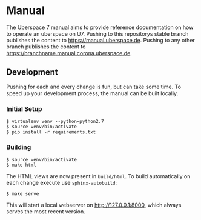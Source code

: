 # Manual

The Uberspace 7 manual aims to provide reference documentation
on how to operate an uberspace on U7. Pushing to this repositorys
stable branch publishes the content to https://manual.uberspace.de.
Pushing to any other branch publishes the content to https://branchname.manual.corona.uberspace.de.

## Development

Pushing for each and every change is fun, but can take some
time. To speed up your development process, the manual can
be built locally.

### Initial Setup

```
$ virtualenv venv --python=python2.7
$ source venv/bin/activate
$ pip install -r requirements.txt
```

### Building

```
$ source venv/bin/activate
$ make html
```

The HTML views are now present in `build/html`. To build automatically
on each change execute use `sphinx-autobuild`:

```
$ make serve
```

This will start a local webserver on http://127.0.0.1:8000, which
always serves the most recent version.
